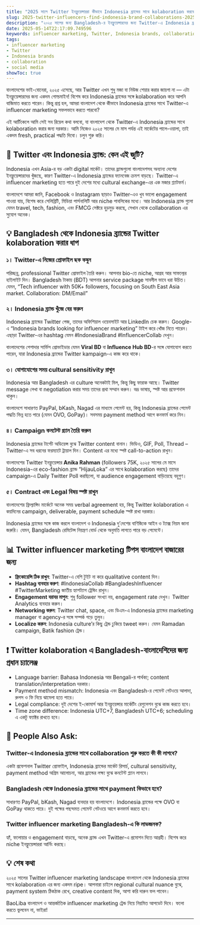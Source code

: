 ```yaml
---
title: "2025 সালে Twitter ইনফ্লুয়েন্সাররা কীভাবে Indonesia ব্র্যান্ডের সাথে kolaboration করবে: Bangladesh-এর জন্য এক্সপার্ট গাইড"
slug: 2025-twitter-influencers-find-indonesia-brand-collaborations-2025-05-14
description: "২০২৫ সালের জন্য Bangladesh-র ইনফ্লুয়েন্সারদের জন্য Twitter-এ Indonesia ব্র্যান্ডের সাথে kolaboration করার প্র্যাকটিক্যাল টিপস ও স্ট্রাটেজি। কীভাবে influencer marketing কাজ করে, পেমেন্ট থেকে আইন-কানুন, এবং স্থানীয় বাজারের রিয়েল এক্সাম্পল সহ।"
date: 2025-05-14T22:17:09.749596
keywords: influencer marketing, Twitter, Indonesia brands, collaboration, social media
tags:
- influencer marketing
- Twitter
- Indonesia brands
- collaboration
- social media
showToc: true
---
```


বাংলাদেশের ভাই-বোনেরা, ২০২৫ এসেছে, আর Twitter এখন শুধু মজা বা নিউজ শেয়ার করার জায়গা না — এটা ইনফ্লুয়েন্সারদের জন্য একদম গোল্ডমাইন! বিশেষ করে Indonesia ব্র্যান্ডের সঙ্গে kolaboration করে আপনি বাজিমাত করতে পারেন। কিন্তু প্রশ্ন হল, আমরা বাংলাদেশ থেকে কীভাবে Indonesia ব্র্যান্ডের সাথে Twitter-এ influencer marketing সফলভাবে করতে পারবো?

এই আর্টিকেলে আমি সেই সব রিয়েল কথা বলবো, যা বাংলাদেশ থেকে Twitter-এ Indonesia ব্র্যান্ডের সাথে kolaboration করার জন্য দরকার। আমি নিজেও ২০২৫ সালের মে মাস পর্যন্ত এই মার্কেটের পালে-ওয়ালা, তাই একদম fresh, practical পদ্ধতি দিবো। চলুন শুরু করি।

## 📢 Twitter এবং Indonesia ব্র্যান্ড: কেন এই জুটি?

Indonesia এখন Asia-র বড় একটা digital মার্কেট। তাদের ব্র্যান্ডগুলো বাংলাদেশসহ অন্যান্য দেশের ইনফ্লুয়েন্সারদের খুঁজছে, কারণ Twitter-এ Indonesia ব্র্যান্ডের ফ্যানবেজ ক্রমশ বাড়ছে। Twitter-এ influencer marketing হতে পারে দুই দেশের মধ্যে cultural exchange-এর এক মজার প্ল্যাটফর্ম।

বাংলাদেশে আমরা জানি, Facebook ও Instagram ছাড়াও Twitter-এও খুব ভালো engagement পাওয়া যায়, বিশেষ করে সেলিব্রিটি, মিডিয়া পার্সনালিটি আর niche পাবলিকের মধ্যে। আর Indonesia ব্র্যান্ড গুলো যেমন travel, tech, fashion, এবং FMCG সেক্টরে হুড়মুড় করছে, সেখান থেকে collaboration এর সুযোগ অনেক।

## 💡 Bangladesh থেকে Indonesia ব্র্যান্ডের Twitter kolaboration করার ধাপ

### ১। Twitter-এ নিজের প্রোফাইল ছক কষুন  
পরিচ্ছন্ন, professional Twitter প্রোফাইল তৈরি করুন। আপনার bio-তে niche, আগ্রহ আর সাফল্যের হাইলাইট দিন। Bangladesh টাকায় (BDT) আপনার service package সাবলীল ভাবে ধরা উচিত। যেমন, “Tech influencer with 50K+ followers, focusing on South East Asia market. Collaboration: DM/Email”

### ২। Indonesia ব্র্যান্ড খুঁজে বের করুন  
Indonesia ব্র্যান্ডের Twitter পেজ, তাদের অফিশিয়াল ওয়েবসাইট আর LinkedIn চেক করুন। Google-এ “Indonesia brands looking for influencer marketing” টাইপ করে খোঁজ নিতে পারেন। এছাড়া Twitter-এর hashtag যেমন #IndonesiaBrand #InfluencerCollab দেখুন।  

বাংলাদেশের পেশাদার সার্ভিস প্রোভাইডার যেমন **Viral BD** বা **Influence Hub BD**-র সঙ্গে যোগাযোগ করতে পারেন, যারা Indonesia ব্র্যান্ডের Twitter kampaign-এ কাজ করে থাকে।

### ৩। যোগাযোগের সময় cultural sensitivity রাখুন  
Indonesia আর Bangladesh এর culture অনেকটাই মিল, কিন্তু কিছু ফারাক আছে। Twitter message লেখা বা negotiation করার সময় তাদের প্রথা সম্মান করুন। ভদ্র ভাষায়, স্পষ্ট আর প্রফেশনাল থাকুন।  

বাংলাদেশে সাধারণত PayPal, bKash, Nagad এর মাধ্যমে পেমেন্ট হয়, কিন্তু Indonesia ব্র্যান্ডের পেমেন্ট পদ্ধতি ভিন্ন হতে পারে (যেমন OVO, GoPay)। সবসময় payment method আগে কনফার্ম করে নিন।

### ৪। Campaign কনটেন্ট প্ল্যান তৈরি করুন  
Indonesia ব্র্যান্ডের টার্গেট অডিয়েন্স বুঝে Twitter content বানান। ভিডিও, GIF, Poll, Thread – Twitter-এ সব ধরনের ফরম্যাটে ট্রায়াল দিন। Content এর মধ্যে স্পষ্ট call-to-action রাখুন।  

বাংলাদেশের Twitter ইনফ্লুয়েন্সার **Anika Rahman** (followers 75K, ২০২৫ সালের মে মাসে Indonesia-এর eco-fashion ব্র্যান্ড “HijauLoka” এর সাথে kolaboration করছে) তাদের campaign-এ Daily Twitter Poll করছিলো, যা audience engagement বাড়িয়েছে বহুগুণ।

### ৫। Contract এবং Legal বিষয় স্পষ্ট রাখুন  
বাংলাদেশের ফ্রিল্যান্সিং মার্কেটে অনেক সময় verbal agreement হয়, কিন্তু Twitter kolaboration এ কয়দিনের campaign, deliverable, payment schedule স্পষ্ট রাখা দরকার।  

Indonesia ব্র্যান্ডের সঙ্গে কাজ করলে বাংলাদেশ ও Indonesia দু’দেশের বাণিজ্যিক আইন ও ট্যাক্স নিয়ম জানা জরুরি। যেমন, Bangladesh রেমিটেন্স নিয়ন্ত্রণ বোর্ড থেকে অনুমতি লাগতে পারে বড় পেমেন্টে।  

## 📊 Twitter influencer marketing টিপস বাংলাদেশ বাজারের জন্য

- **ফ্রিকোয়েন্সি ঠিক রাখুন**: Twitter-এ বেশি টুইট না করে qualitative content দিন।  
- **Hashtag ব্যবহার করুণ**: #IndonesiaCollab #BangladeshInfluencer #TwitterMarketing জাতীয় হ্যাশট্যাগ ট্রেন্ডিং রাখুন।  
- **Engagement বরাবর মাপুন**: শুধু follower সংখ্যা নয়, engagement rate দেখুন। Twitter Analytics ব্যবহার করুন।  
- **Networking করুন**: Twitter chat, space, এবং ডিএম-এ Indonesia ব্র্যান্ডের marketing manager বা agency-র সঙ্গে সম্পর্ক গড়ে তুলুন।  
- **Localize করুন**: Indonesia culture’র কিছু ট্রেন্ড ঢুকিয়ে tweet করুন। যেমন Ramadan campaign, Batik fashion ট্রেন্ড।  

## ❗ Twitter kolaboration এ Bangladesh-বাংলাদেশিদের জন্য প্রধান চ্যালেঞ্জ  

- Language barrier: Bahasa Indonesia আর Bengali-র পার্থক্য; content translation/interpretation দরকার।  
- Payment method mismatch: Indonesia এবং Bangladesh-র পেমেন্ট গেটওয়ে আলাদা, রুলস ও ফি নিয়ে ঝামেলা হতে পারে।  
- Legal compliance: দুই দেশের ই-কোমার্স আর ইনফ্লুয়েন্সার মার্কেটিং রেগুলেশন বুঝে কাজ করতে হবে।  
- Time zone difference: Indonesia UTC+7, Bangladesh UTC+6; scheduling এ একটু ফ্যাক্টর রাখতে হবে।  

## 🤔 People Also Ask:  

### Twitter-এ Indonesia ব্র্যান্ডের সাথে collaboration শুরু করতে কী কী লাগবে?  
একটা প্রফেশনাল Twitter প্রোফাইল, Indonesia ব্র্যান্ডের মার্কেট রিসার্চ, cultural sensitivity, payment method অগ্রিম আলোচনা, আর ব্র্যান্ডের লক্ষ্য বুঝে কনটেন্ট প্ল্যান লাগবে।

### Bangladesh থেকে Indonesia ব্র্যান্ডের সাথে payment কিভাবে হবে?  
সাধারণত PayPal, bKash, Nagad ব্যবহার হয় বাংলাদেশে। Indonesia ব্র্যান্ডের পক্ষে OVO বা GoPay থাকতে পারে। দুই পক্ষের পছন্দমত পেমেন্ট গেটওয়ে আগে কনফার্ম করতে হবে।

### Twitter influencer marketing Bangladesh-এ কি লাভজনক?  
হ্যাঁ, ফলোয়ার ও engagement বাড়ছে, অনেক ব্র্যান্ড এখন Twitter-এ প্রমোশন দিতে আগ্রহী। বিশেষ করে niche ইনফ্লুয়েন্সাররা আর্নিং করছে।

## 💡 শেষ কথা  

২০২৫ সালের Twitter influencer marketing landscape বাংলাদেশ থেকে Indonesia ব্র্যান্ডের সাথে kolaboration এর জন্য একদম ripe। আপনারা চাইলে regional cultural nuance বুঝে, payment system ঠিকঠাক রেখে, creative content দিক, আশা করি দারুন ফল পাবেন।

BaoLiba বাংলাদেশ ও আন্তর্জাতিক influencer marketing ট্রেন্ড নিয়ে নিয়মিত আপডেট দিবে। ফলো করতে ভুলবেন না, ভাইরা!

---